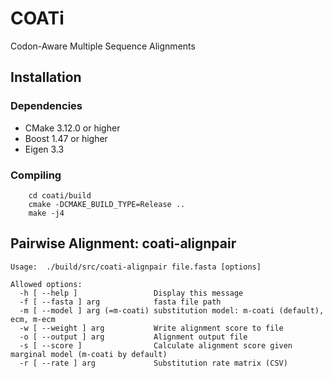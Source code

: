 # COATi
Codon-Aware Multiple Sequence Alignments

## Installation

### Dependencies

* CMake 3.12.0 or higher
* Boost 1.47 or higher
* Eigen 3.3

### Compiling

```
	cd coati/build
	cmake -DCMAKE_BUILD_TYPE=Release ..
	make -j4
```


## Pairwise Alignment: coati-alignpair

```
Usage:	./build/src/coati-alignpair file.fasta [options]

Allowed options:
  -h [ --help ]                 Display this message
  -f [ --fasta ] arg            fasta file path
  -m [ --model ] arg (=m-coati) substitution model: m-coati (default), ecm, m-ecm
  -w [ --weight ] arg           Write alignment score to file
  -o [ --output ] arg           Alignment output file
  -s [ --score ]                Calculate alignment score given marginal model (m-coati by default)
  -r [ --rate ] arg             Substitution rate matrix (CSV)
 ```

